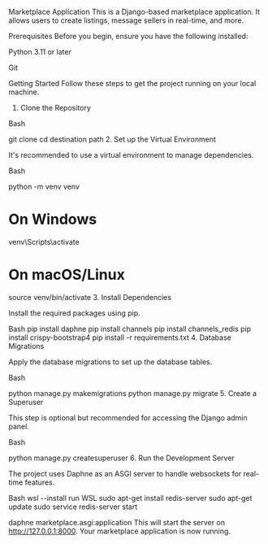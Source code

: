 Marketplace Application
This is a Django-based marketplace application. It allows users to create listings, message sellers in real-time, and more.

Prerequisites
Before you begin, ensure you have the following installed:

Python 3.11 or later

Git

Getting Started
Follow these steps to get the project running on your local machine.

1. Clone the Repository

Bash

git clone <repository-url>
cd destination path
2. Set up the Virtual Environment

It's recommended to use a virtual environment to manage dependencies.

Bash

python -m venv venv
# On Windows
venv\Scripts\activate
# On macOS/Linux
source venv/bin/activate
3. Install Dependencies

Install the required packages using pip.

Bash
pip install daphne
pip install channels
pip install channels_redis
pip install crispy-bootstrap4
pip install -r requirements.txt
4. Database Migrations

Apply the database migrations to set up the database tables.

Bash

python manage.py makemigrations
python manage.py migrate
5. Create a Superuser

This step is optional but recommended for accessing the Django admin panel.

Bash

python manage.py createsuperuser
6. Run the Development Server

The project uses Daphne as an ASGI server to handle websockets for real-time features.

Bash
wsl --install
run WSL
sudo apt-get install redis-server
sudo apt-get update
sudo service redis-server start

daphne marketplace.asgi:application
This will start the server on http://127.0.0.1:8000. Your marketplace application is now running.
